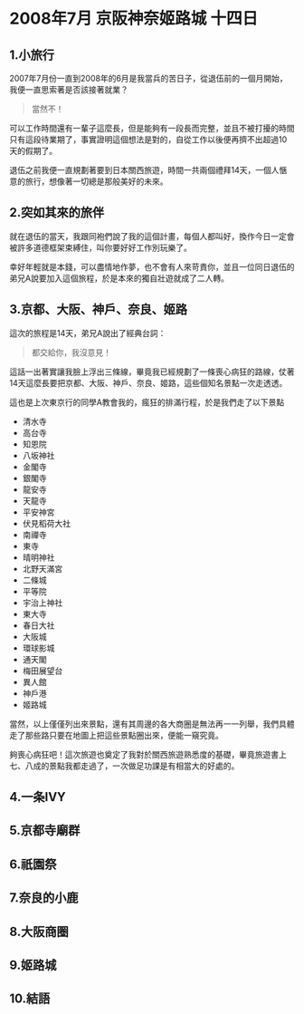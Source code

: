 # 2008年7月 京阪神奈姬路城 十四日

## 1.小旅行
2007年7月份一直到2008年的6月是我當兵的苦日子，從退伍前的一個月開始，我便一直思索著是否該接著就業？
> 當然不！

可以工作時間還有一輩子這麼長，但是能夠有一段長而完整，並且不被打擾的時間只有這段待業期了，事實證明這個想法是對的，自從工作以後便再擠不出超過10天的假期了。

退伍之前我便一直規劃著要到日本關西旅遊，時間一共兩個禮拜14天，一個人愜意的旅行，想像著一切總是那般美好的未來。

## 2.突如其來的旅伴
就在退伍的當天，我跟同袍們說了我的這個計畫，每個人都叫好，換作今日一定會被許多道德框架束縛住，叫你要好好工作別玩樂了。

幸好年輕就是本錢，可以盡情地作夢，也不會有人來苛責你，並且一位同日退伍的弟兄A說要加入這個旅程，於是本來的獨自壯遊就成了二人轉。

## 3.京都、大阪、神戶、奈良、姬路
這次的旅程是14天，弟兄A說出了經典台詞：
> 都交給你，我沒意見！

這話一出著實讓我臉上浮出三條線，畢竟我已經規劃了一條喪心病狂的路線，仗著14天這麼長要把京都、大阪、神戶、奈良、姬路，這些個知名景點一次走透透。

這也是上次東京行的同學A教會我的，瘋狂的排滿行程，於是我們走了以下景點

* 清水寺
* 高台寺
* 知恩院
* 八坂神社
* 金閣寺
* 銀閣寺
* 龍安寺
* 天龍寺
* 平安神宮
* 伏見稻荷大社
* 南禪寺
* 東寺
* 晴明神社
* 北野天滿宮
* 二條城
* 平等院
* 宇治上神社
* 東大寺
* 春日大社
* 大阪城
* 環球影城
* 通天閣
* 梅田展望台
* 異人館
* 神戶港
* 姬路城

當然，以上僅僅列出來景點，還有其周邊的各大商圈是無法再一一列舉，我們具體走了那些路只要在地圖上把這些景點圈出來，便能一窺究竟。

夠喪心病狂吧！這次旅遊也奠定了我對於關西旅遊熟悉度的基礎，畢竟旅遊書上七、八成的景點我都走過了，一次做足功課是有相當大的好處的。

## 4.一条IVY

## 5.京都寺廟群

## 6.祇園祭

## 7.奈良的小鹿

## 8.大阪商圈

## 9.姬路城

## 10.結語
